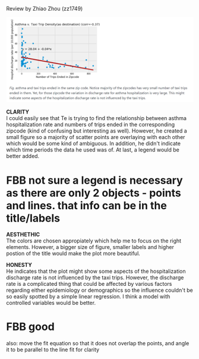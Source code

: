 Review by Zhiao Zhou (zz1749)


![Alt text](td928.png)

**CLARITY**  
I could easily see that Te is trying to find the relationship between asthma hospitalization rate and numbers of trips ended in the corresponding zipcode (kind of confusing but interesting as well). However, he created a small figure so a majority of scatter points are overlaying with each other which would be some kind of ambiguous. In addition, he didn't indicate which time periods the data he used was of. At last, a legend would be better added.

# FBB not sure a legend is necessary as there are only 2 objects - points and lines. that info can be in the title/labels
 
**AESTHETHIC**  
The colors are chosen appropiately which help me to focus on the right elements. However, a bigger size of figure, smaller labels and higher postion of the title would make the plot more beautiful.

**HONESTY**  
He indicates that the plot might show some aspects of the hospitalization discharge rate is not influenced by the taxi trips. However, the discharge rate is a complicated thing that could be affected by various factors regarding either epidemiology or demographics so the influence couldn't be so easily spotted by a simple linear regression. I think a model with controlled variables would be better.

# FBB good
also: move the fit equation so that it does not overlap the points, and angle it to be parallel to the line fit for clarity

